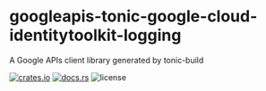 # googleapis-tonic-google-cloud-identitytoolkit-logging

A Google APIs client library generated by tonic-build

[![crates.io](https://img.shields.io/crates/v/googleapis-tonic-google-cloud-identitytoolkit-logging)](https://crates.io/crates/googleapis-tonic-google-cloud-identitytoolkit-logging)
[![docs.rs](https://img.shields.io/docsrs/googleapis-tonic-google-cloud-identitytoolkit-logging)](https://docs.rs/googleapis-tonic-google-cloud-identitytoolkit-logging)
![license](https://img.shields.io/crates/l/googleapis-tonic-google-cloud-identitytoolkit-logging)
